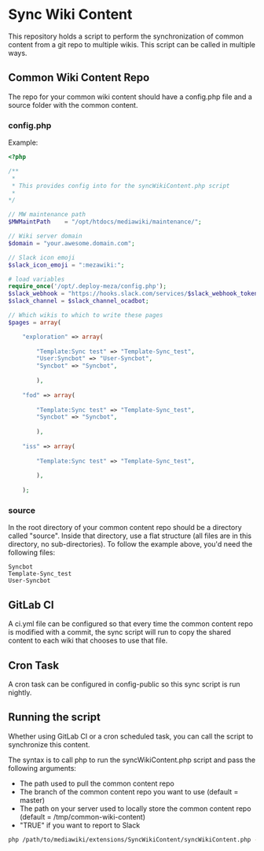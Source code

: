 # Sync Wiki Content

This repository holds a script to perform the synchronization of common content from a git repo to multiple wikis. This script can be called in multiple ways.

## Common Wiki Content Repo
The repo for your common wiki content should have a config.php file and a source folder with the common content.

### config.php
Example:

```php
<?php

/**
 *
 * This provides config into for the syncWikiContent.php script
 *
*/

// MW maintenance path
$MWMaintPath	= "/opt/htdocs/mediawiki/maintenance/";

// Wiki server domain
$domain = "your.awesome.domain.com";

// Slack icon emoji
$slack_icon_emoji = ":mezawiki:";

# load variables
require_once('/opt/.deploy-meza/config.php');
$slack_webhook = "https://hooks.slack.com/services/$slack_webhook_token_ocadbot";
$slack_channel = $slack_channel_ocadbot;

// Which wikis to which to write these pages
$pages = array(

    "exploration" => array(
        
        "Template:Sync test" => "Template-Sync_test",
        "User:Syncbot" => "User-Syncbot",
        "Syncbot" => "Syncbot",
        
        ),
    
    "fod" => array(
        
        "Template:Sync test" => "Template-Sync_test",
        "Syncbot" => "Syncbot",
        
        ),
    
    "iss" => array(
        
        "Template:Sync test" => "Template-Sync_test",
        
        ),
    
    );
```

### source
In the root directory of your common content repo should be a directory called "source". Inside that directory, use a flat structure (all files are in this directory, no sub-directories). To follow the example above, you'd need the following files:

```
Syncbot
Template-Sync_test
User-Syncbot
```

## GitLab CI
A ci.yml file can be configured so that every time the common content repo is modified with a commit, the sync script will run to copy the shared content to each wiki that chooses to use that file.

## Cron Task
A cron task can be configured in config-public so this sync script is run nightly.

## Running the script
Whether using GitLab CI or a cron scheduled task, you can call the script to synchronize this content.

The syntax is to call php to run the syncWikiContent.php script and pass the following arguments:

*  The path used to pull the common content repo
*  The branch of the common content repo you want to use (default = master)
*  The path on your server used to locally store the common content repo (default = /tmp/common-wiki-content)
*  "TRUE" if you want to report to Slack

```bash
php /path/to/mediawiki/extensions/SyncWikiContent/syncWikiContent.php --repo="user@git.domain:accountname/common-wiki-content.git" --branch="wiki-dev" --path="/tmp/common-wiki-content" --slack=TRUE
```
